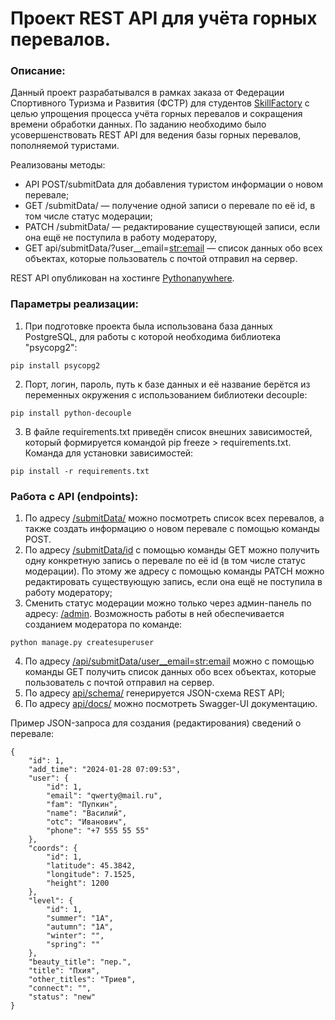 # Проект REST API для учёта горных перевалов.

### Описание:
Данный проект разрабатывался в рамках заказа от Федерации Спортивного Туризма и Развития (ФСТР) для студентов [SkillFactory](https://skillfactory.ru) 
с целью упрощения процесса учёта горных перевалов и сокращения времени обработки данных. По заданию необходимо было усовершенствовать REST API для ведения 
базы горных перевалов, пополняемой туристами.

Реализованы методы:
- API POST/submitData для добавления туристом информации о новом перевале; 
- GET /submitData/<id> — получение одной записи о перевале по её id, в том числе статус модерации;
- PATCH /submitData/<id> — редактирование существующей записи, если она ещё не поступила в работу модератору, 
- GET api/submitData/?user__email=<str:email> — список данных обо всех объектах, которые пользователь с почтой <email> отправил на сервер.

REST API опубликован на хостинге [Pythonanywhere](http://dnszhkv.pythonanywhere.com/).

###  Параметры реализации:
1. При подготовке проекта была использована база данных PostgreSQL, для работы с которой необходима библиотека "psycopg2": 
```
pip install psycopg2
```
2. Порт, логин, пароль, путь к базе данных и её название берётся из переменных окружения с использованием библиотеки decouple: 
```
pip install python-decouple
```
3. В файле requirements.txt приведён список внешних зависимостей, который формируется командой pip freeze > requirements.txt.
Команда для установки зависимостей:
```
pip install -r requirements.txt
```

### Работа с API (endpoints):
1. По адресу [/submitData/](http://127.0.0.1:8000/submitData/) можно посмотреть список всех перевалов, а также создать информацию о новом перевале с помощью команды POST.
2. По адресу [/submitData/id](http://127.0.0.1:8000/submitData/1) c помощью команды GET можно получить одну конкретную запись о перевале по её id (в том числе статус 
модерации). По этому же адресу с помощью команды PATCH можно редактировать существующую запись, если она ещё не поступила в работу модератору;
3. Сменить статус модерации можно только через админ-панель по адресу: [/admin](http://127.0.0.1:8000/admin). Возможность работы в ней обеспечивается созданием модератора 
по команде:
```
python manage.py createsuperuser
```
4. По адресу [/api/submitData/user__email=<str:email>](http://127.0.0.1:8000/api/submitData/user__email=email@mail.ru) можно с помощью команды GET 
получить список данных обо всех объектах, которые пользователь с почтой <email> отправил на сервер.
5. По адресу [api/schema/](http://127.0.0.1:8000/api/schema/) генерируется JSON-схема REST API;
6. По адресу [api/docs/](http://127.0.0.1:8000/api/docs/) можно посмотреть Swagger-UI документацию.

Пример JSON-запроса для создания (редактирования) сведений о перевале:
```
{
    "id": 1,
    "add_time": "2024-01-28 07:09:53",
    "user": {
        "id": 1,
        "email": "qwerty@mail.ru",
        "fam": "Пупкин",
        "name": "Василий",
        "otc": "Иванович",
        "phone": "+7 555 55 55"
    },
    "coords": {
        "id": 1,
        "latitude": 45.3842,
        "longitude": 7.1525,
        "height": 1200
    },
    "level": {
        "id": 1,
        "summer": "1А",
        "autumn": "1А",
        "winter": "",
        "spring": ""
    },
    "beauty_title": "пер.",
    "title": "Пхия",
    "other_titles": "Триев",
    "connect": "",
    "status": "new"
}
```